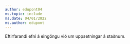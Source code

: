 ```yaml
---
author: edupont04
ms.topic: include
ms.date: 04/01/2022
ms.author: edupont
---
```

Eftirfarandi efni á eingöngu við um uppsetningar á staðnum.